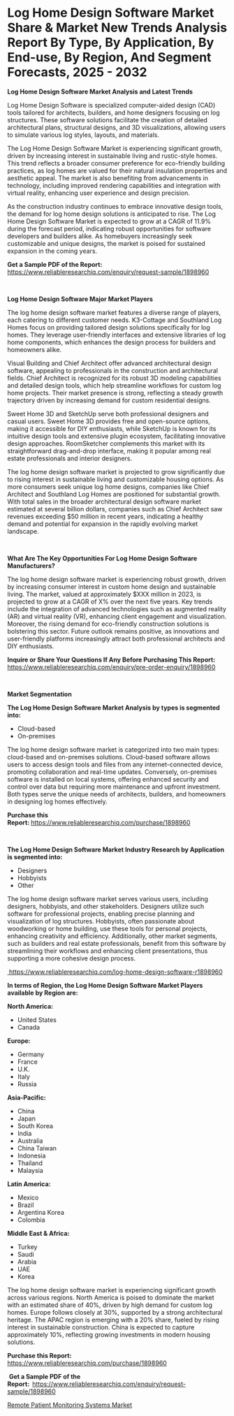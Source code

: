 <p><h1>Log Home Design Software Market Share & Market New Trends Analysis Report By Type, By Application, By End-use, By Region, And Segment Forecasts, 2025 - 2032</h1></p><p><strong>Log Home Design Software Market Analysis and Latest Trends</strong></p>
<p><p>Log Home Design Software is specialized computer-aided design (CAD) tools tailored for architects, builders, and home designers focusing on log structures. These software solutions facilitate the creation of detailed architectural plans, structural designs, and 3D visualizations, allowing users to simulate various log styles, layouts, and materials. </p><p>The Log Home Design Software Market is experiencing significant growth, driven by increasing interest in sustainable living and rustic-style homes. This trend reflects a broader consumer preference for eco-friendly building practices, as log homes are valued for their natural insulation properties and aesthetic appeal. The market is also benefiting from advancements in technology, including improved rendering capabilities and integration with virtual reality, enhancing user experience and design precision.</p><p>As the construction industry continues to embrace innovative design tools, the demand for log home design solutions is anticipated to rise. The Log Home Design Software Market is expected to grow at a CAGR of 11.9% during the forecast period, indicating robust opportunities for software developers and builders alike. As homebuyers increasingly seek customizable and unique designs, the market is poised for sustained expansion in the coming years.</p></p>
<p><strong>Get a Sample PDF of the Report:&nbsp;</strong> <a href="https://www.reliableresearchiq.com/enquiry/request-sample/1898960?utm_campaign=3350&utm_medium=2&utm_source=Github&utm_content=ia&utm_term=09032025&utm_id=log-home-design-software">https://www.reliableresearchiq.com/enquiry/request-sample/1898960</a></p>
<p>&nbsp;</p>
<p><strong>Log Home Design Software Major Market Players</strong></p>
<p><p>The log home design software market features a diverse range of players, each catering to different customer needs. K3-Cottage and Southland Log Homes focus on providing tailored design solutions specifically for log homes. They leverage user-friendly interfaces and extensive libraries of log home components, which enhances the design process for builders and homeowners alike.</p><p>Visual Building and Chief Architect offer advanced architectural design software, appealing to professionals in the construction and architectural fields. Chief Architect is recognized for its robust 3D modeling capabilities and detailed design tools, which help streamline workflows for custom log home projects. Their market presence is strong, reflecting a steady growth trajectory driven by increasing demand for custom residential designs.</p><p>Sweet Home 3D and SketchUp serve both professional designers and casual users. Sweet Home 3D provides free and open-source options, making it accessible for DIY enthusiasts, while SketchUp is known for its intuitive design tools and extensive plugin ecosystem, facilitating innovative design approaches. RoomSketcher complements this market with its straightforward drag-and-drop interface, making it popular among real estate professionals and interior designers.</p><p>The log home design software market is projected to grow significantly due to rising interest in sustainable living and customizable housing options. As more consumers seek unique log home designs, companies like Chief Architect and Southland Log Homes are positioned for substantial growth. With total sales in the broader architectural design software market estimated at several billion dollars, companies such as Chief Architect saw revenues exceeding $50 million in recent years, indicating a healthy demand and potential for expansion in the rapidly evolving market landscape.</p></p>
<p>&nbsp;</p>
<p><strong>What Are The Key Opportunities For Log Home Design Software Manufacturers?</strong></p>
<p><p>The log home design software market is experiencing robust growth, driven by increasing consumer interest in custom home design and sustainable living. The market, valued at approximately $XXX million in 2023, is projected to grow at a CAGR of X% over the next five years. Key trends include the integration of advanced technologies such as augmented reality (AR) and virtual reality (VR), enhancing client engagement and visualization. Moreover, the rising demand for eco-friendly construction solutions is bolstering this sector. Future outlook remains positive, as innovations and user-friendly platforms increasingly attract both professional architects and DIY enthusiasts.</p></p>
<p><strong>Inquire or Share Your Questions If Any Before Purchasing This Report:</strong> <a href="https://www.reliableresearchiq.com/enquiry/pre-order-enquiry/1898960?utm_campaign=3350&utm_medium=2&utm_source=Github&utm_content=ia&utm_term=09032025&utm_id=log-home-design-software">https://www.reliableresearchiq.com/enquiry/pre-order-enquiry/1898960</a></p>
<p>&nbsp;</p>
<p><strong>Market Segmentation</strong></p>
<p><strong>The Log Home Design Software Market Analysis by types is segmented into:</strong></p>
<p><ul><li>Cloud-based</li><li>On-premises</li></ul></p>
<p><p>The log home design software market is categorized into two main types: cloud-based and on-premises solutions. Cloud-based software allows users to access design tools and files from any internet-connected device, promoting collaboration and real-time updates. Conversely, on-premises software is installed on local systems, offering enhanced security and control over data but requiring more maintenance and upfront investment. Both types serve the unique needs of architects, builders, and homeowners in designing log homes effectively.</p></p>
<p><strong>Purchase this Report:&nbsp;</strong><a href="https://www.reliableresearchiq.com/purchase/1898960?utm_campaign=3350&utm_medium=2&utm_source=Github&utm_content=ia&utm_term=09032025&utm_id=log-home-design-software">https://www.reliableresearchiq.com/purchase/1898960</a></p>
<p>&nbsp;</p>
<p><strong>The Log Home Design Software Market Industry Research by Application is segmented into:</strong></p>
<p><ul><li>Designers</li><li>Hobbyists</li><li>Other</li></ul></p>
<p><p>The log home design software market serves various users, including designers, hobbyists, and other stakeholders. Designers utilize such software for professional projects, enabling precise planning and visualization of log structures. Hobbyists, often passionate about woodworking or home building, use these tools for personal projects, enhancing creativity and efficiency. Additionally, other market segments, such as builders and real estate professionals, benefit from this software by streamlining their workflows and enhancing client presentations, thus supporting a more cohesive design process.</p></p>
<p><a href="https://www.reliableresearchiq.com/log-home-design-software-r1898960?utm_campaign=3350&utm_medium=2&utm_source=Github&utm_content=ia&utm_term=09032025&utm_id=log-home-design-software">&nbsp;https://www.reliableresearchiq.com/log-home-design-software-r1898960</a></p>
<p><strong>In terms of Region, the Log Home Design Software Market Players available by Region are:</strong></p>
<p>
    <p> <strong> North America: </strong>
        <ul>
            <li>United States</li>
            <li>Canada</li>
        </ul>
        </p> 
    <p> <strong> Europe: </strong>
        <ul>
            <li>Germany</li>
            <li>France</li>
            <li>U.K.</li>
            <li>Italy</li>
            <li>Russia</li>
        </ul>
        </p> 
    <p> <strong> Asia-Pacific: </strong>
        <ul>
            <li>China</li>
            <li>Japan</li>
            <li>South Korea</li>
            <li>India</li>
            <li>Australia</li>
            <li>China Taiwan</li>
            <li>Indonesia</li>
            <li>Thailand</li>
            <li>Malaysia</li>
        </ul>
        </p> 
    <p> <strong> Latin America: </strong>
        <ul>
            <li>Mexico</li>
            <li>Brazil</li>
            <li>Argentina Korea</li>
            <li>Colombia</li>
        </ul>
        </p> 
    <p> <strong> Middle East & Africa: </strong>
        <ul>
            <li>Turkey</li>
            <li>Saudi</li>
            <li>Arabia</li>
            <li>UAE</li>
            <li>Korea</li>
        </ul>
    </p>
    </p>
<p><p>The log home design software market is experiencing significant growth across various regions. North America is poised to dominate the market with an estimated share of 40%, driven by high demand for custom log homes. Europe follows closely at 30%, supported by a strong architectural heritage. The APAC region is emerging with a 20% share, fueled by rising interest in sustainable construction. China is expected to capture approximately 10%, reflecting growing investments in modern housing solutions.</p></p>
<p><strong>Purchase this Report: </strong><a href="https://www.reliableresearchiq.com/purchase/1898960?utm_campaign=3350&utm_medium=2&utm_source=Github&utm_content=ia&utm_term=09032025&utm_id=log-home-design-software">https://www.reliableresearchiq.com/purchase/1898960</a></p>
<p>&nbsp;<strong>Get a Sample PDF of the Report:&nbsp;&nbsp;</strong><a href="https://www.reliableresearchiq.com/enquiry/request-sample/1898960?utm_campaign=3350&utm_medium=2&utm_source=Github&utm_content=ia&utm_term=09032025&utm_id=log-home-design-software">https://www.reliableresearchiq.com/enquiry/request-sample/1898960</a></p>
<p><strong></strong></p>
<p><p><a href="https://github.com/sharphadan/Market-Research-Report-List-1/blob/main/remote-patient-monitoring-systems-market.md?utm_campaign=3350&utm_medium=2&utm_source=Github&utm_content=ia&utm_term=09032025&utm_id=log-home-design-software">Remote Patient Monitoring Systems Market</a></p></p>